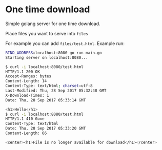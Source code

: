 One time download
=================

Simple golang server for one time download.

Place files you want to serve into `files`

For example you can add `files/test.html`.
Example run:
```sh
BIND_ADDRESS=localhost:8080 go run main.go
Starting server on localhost:8080...
```

```sh
$ curl -i localhost:8080/test.html
HTTP/1.1 200 OK
Accept-Ranges: bytes
Content-Length: 14
Content-Type: text/html; charset=utf-8
Last-Modified: Thu, 28 Sep 2017 05:32:48 GMT
X-Download-Times: 1
Date: Thu, 28 Sep 2017 05:33:14 GMT

<h1>Hello</h1>
$ curl -i localhost:8080/test.html
HTTP/1.1 410 Gone
Content-Type: text/html
Date: Thu, 28 Sep 2017 05:33:20 GMT
Content-Length: 66

<center><h1>File is no longer available for download</h1></center>
```
